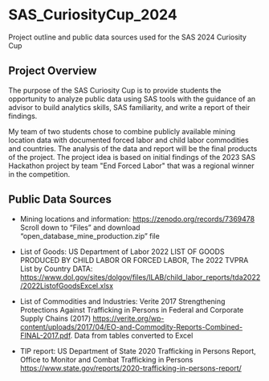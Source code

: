 # SAS_CuriosityCup_2024
Project outline and public data sources used for the SAS 2024 Curiosity Cup

## Project Overview
The purpose of the SAS Curiosity Cup is to provide students the opportunity to analyze public data using SAS tools with the guidance of an advisor to build analytics skills, SAS familiarity, and write a report of their findings.

My team of two students chose to combine publicly available mining location data with documented forced labor and child labor commodities and countries.  The analysis of the data and report will be the final products of the project.  The project idea is based on initial findings of the 2023 SAS Hackathon project by team "End Forced Labor" that was a regional winner in the competition.  


## Public Data Sources
* Mining locations and information: https://zenodo.org/records/7369478
Scroll down to “Files” and download “open_database_mine_production.zip” file

* List of Goods: US Department of Labor 2022 LIST OF GOODS PRODUCED BY CHILD LABOR OR FORCED LABOR, The 2022 TVPRA List by Country
DATA: https://www.dol.gov/sites/dolgov/files/ILAB/child_labor_reports/tda2022/2022ListofGoodsExcel.xlsx

* List of Commodities and Industries: Verite 2017 Strengthening Protections Against Trafficking in Persons in Federal and Corporate Supply Chains (2017)
https://verite.org/wp-content/uploads/2017/04/EO-and-Commodity-Reports-Combined-FINAL-2017.pdf. Data from tables converted to Excel

* TIP report: US Department of State 2020 Trafficking in Persons Report, Office to Monitor and Combat Trafficking in Persons
https://www.state.gov/reports/2020-trafficking-in-persons-report/


